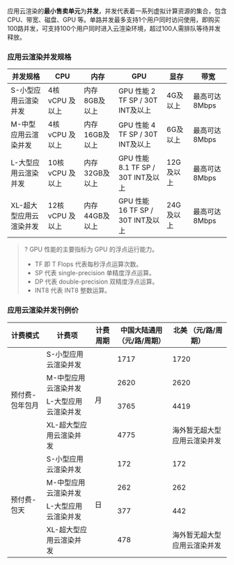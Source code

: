 应用云渲染的**最小售卖单元**为**并发**，并发代表着一系列虚拟计算资源的集合，包含CPU、带宽、磁盘、GPU 等。单路并发最多支持1个用户同时访问使用，即购买100路并发，可支持100个用户同时进入云渲染环境，超过100人需排队等待并发释放。

### 应用云渲染并发规格

| 并发规格      | CPU        | 内存      | GPU         | 显存    |带宽    |
| ---------------------- | ---------------------- | ---------------------- | ---------------------- | ---------------------- | ---------------------- |
| S-小型应用云渲染并发    | 4核 vCPU 及以上  | 内存8GB及以上  | GPU 性能 2 TF SP / 30T INT及以上   |4G及以上  | 最高可达8Mbps |
| M-中型应用云渲染并发    | 4核 vCPU 及以上  | 内存16GB及以上 | GPU 性能 4 TF SP / 30T INT及以上   |6G及以上  | 最高可达8Mbps |
| L-大型应用云渲染并发    | 10核 vCPU 及以上 | 内存32GB及以上 | GPU 性能 8.1 TF SP / 30T INT及以上 | 12G及以上  |最高可达8Mbps |
| XL-超大型应用云渲染并发 | 12核 vCPU 及以上 | 内存44GB及以上 | GPU 性能 16 TF SP / 30T INT及以上  | 24G及以上  | 最高可达8Mbps |

>? GPU 性能的主要指标为 GPU 的浮点运行能力。
>- TF 即 T Flops 代表每秒浮点运算次数。
>- SP 代表 single-precision 单精度浮点运算。
>- DP 代表 double-precision 双精度浮点运算。
>- INT8 代表 INT8 整数运算。



### 应用云渲染并发刊例价
<table>
<thead>
<tr>
<th>计费模式</th>
<th>计费项</th>
<th>计费周期</th>
<th>中国大陆通用 （元/路/周期）</th>
<th>北美 （元/路/周期）</th>
</tr>
</thead>
<tbody><tr>
<td rowspan=4>预付费-包年包月</td>
<td>S-小型应用云渲染并发</td>
<td rowspan=4>月</td>
<td>1717</td>
<td>1720</td>
</tr>
<tr>
<td>M-中型应用云渲染并发</td>
<td>2620</td>
<td>2620</td>
</tr>
<tr>
<td>L-大型应用云渲染并发</td>
<td>3765</td>
<td>4419</td>
</tr>
<tr>
<td>XL-超大型应用云渲染并发</td>
<td>4775</td>
<td>海外暂无超大型应用云渲染并发</td>
</tr>
<tr>
<td rowspan=4>预付费-包天</td>
<td>S-小型应用云渲染并发</td>
<td rowspan=4>日</td>
<td>172</td>
<td>172</td>
</tr>
<tr>
<td>M-中型应用云渲染并发</td>
<td>262</td>
<td>262</td>
</tr>
<tr>
<td>L-大型应用云渲染并发</td>
<td>377</td>
<td>442</td>
</tr>
<tr>
<td>XL-超大型应用云渲染并发</td>
<td>478</td>
<td>海外暂无超大型应用云渲染并发</td>
</tr>
</tbody></table>
